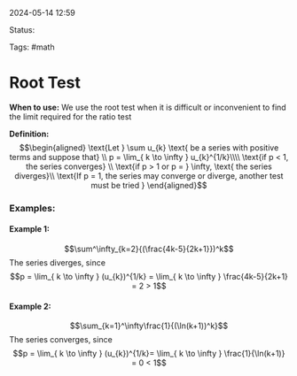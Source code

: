 2024-05-14 12:59

Status: 

Tags: #math 

# Root Test

**When to use:** We use the root test when it is difficult or inconvenient to find the limit required for the ratio test

**Definition:** $$\begin{aligned}
\text{Let } \sum u_{k} \text{ be a series with positive terms and suppose that} \\
p = \lim_{ k \to \infty } u_{k}^{1/k}\\\\
\text{if p < 1, the series converges} \\
\text{if p > 1 or p = } \infty, \text{ the series diverges}\\
\text{If p = 1, the series may converge or diverge, another test must be tried }
\end{aligned}$$

### Examples:
#### Example 1: 
$$\sum^\infty_{k=2}{(\frac{4k-5}{2k+1}})^k$$
The series diverges, since 
$$p = \lim_{ k \to \infty } (u_{k})^{1/k} = \lim_{ k \to \infty } \frac{4k-5}{2k+1} = 2 > 1$$


#### Example 2:
$$\sum_{k=1}^\infty\frac{1}{(\ln(k+1))^k}$$
The series converges, since 
$$p = \lim_{ k \to \infty } (u_{k})^{1/k}= \lim_{ k \to \infty } \frac{1}{\ln(k+1)} = 0 < 1$$
